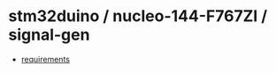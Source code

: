 # stm32duino / nucleo-144-F767ZI / signal-gen

- [requirements](https://github.com/devel0/iot-examples#development-2)